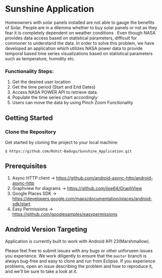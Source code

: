 # Sunshine Application

Homeowners with solar panels installed are not able to gauge the benefits of Solar. People are in a dilemma whether to buy solar panels or not as they fear it is completely dependent on weather conditions . Even though NASA provides data access based on statistical parameters, difficult for commoner to understand the data. In order to solve this problem, we have developed an application which utilizes NASA power data to provide temporal based time series visualizations based on statistical parameters such as temperature, humidity etc.

### Functionality Steps:
1. Get the desired user location
2. Get the time period (Start and End Dates)
3. Access NASA POWER API to retrieve data.
4. Populate the time series chart accordingly
5. Users can move the data by using Pinch Zoom Functionality


## Getting Started

### Clone the Repository

Get started by cloning the project to your local machine:

```
$ https://github.com/Rohit-Badugu/Sunshine_Application.git
```

## Prerequisites
1. Async HTTP client -> https://github.com/android-async-http/android-async-http
2. Graphview for diagrams -> https://github.com/jjoe64/GraphView
3. Google Places SDK -> https://developers.google.com/maps/documentation/places/android-sdk/start
4. Easy Permissions -> https://github.com/googlesamples/easypermissions


## Android Version Targeting
Application is currently built to work with Android API 23(Marshmallow). 


Please feel free to submit issues with any bugs or other unforseen issues you experience. We work diligently to ensure that the ```master``` branch is always bug-free and easy to clone and run from Eclipse. If you experience problems, open an issue describing the problem and how to reproduce it, and we'll be sure to take a look at it.
